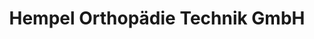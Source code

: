 ---
title: "Hempel Orthopädie Technik GmbH"
url: /berlin/hempel-orthopaedie-technik-gmbh/
shop: Sanitätshaus
---